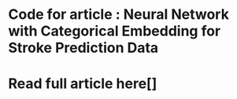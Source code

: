 # Code for article : Neural Network with Categorical Embedding for Stroke Prediction Data

# Read full article here[]
